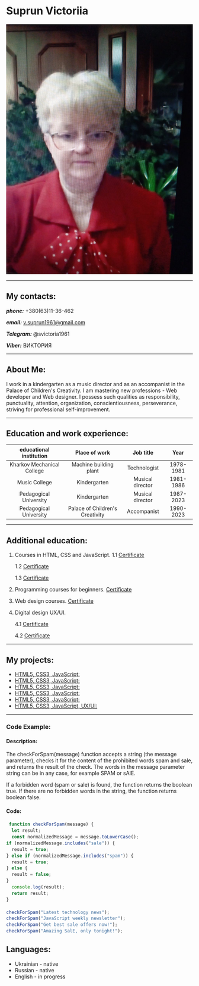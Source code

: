 # Suprun Victoriia 
![my photo](./img/my-photo.jpg)

---
## My contacts: 
***phone:*** +380(63)11-36-462  

***email:*** v.suprun1961@gmail.com  

***Telegram:*** @svictoria1961  

***Viber:*** ВИКТОРИЯ


---
## About Me:
I work in a kindergarten as a music director and as an accompanist in the Palace of Children's Creativity.
I am mastering new professions - Web developer and Web designer. I possess such qualities as responsibility, punctuality, attention, organization, conscientiousness, perseverance, striving for professional self-improvement.


---
## Education and work experience:
educational institution | Place of work | Job title | Year
:-----------------------:|:------------------:|:---------:|:---------:
Kharkov Mechanical College| Machine building plant| Technologist| 1978-1981
Music College| Kindergarten| Musical director| 1981-1986
Pedagogical University| Kindergarten| Musical director| 1987-2023
Pedagogical University| Palace of Children's Creativity| Accompanist| 1990-2023


---
## Additional education:
1. Courses in HTML, CSS and JavaScript.
    1.1 [Certificate](./img/front-end-javascript.jpg)

    1.2 [Certificate](./img/layout.png)

    1.3 [Certificate](./img/javascript.png)

2. Programming courses for beginners.   [Certificate](./img/programmirovanie.png)
3. Web design courses.   [Certificate](./img/veb-designer.png)
4. Digital design UX/UI.

    4.1 [Certificate](./img/digital-design.png)

    4.2 [Certificate](./img/ux-ui-start.jpeg)

---
## My projects: 
* [HTML5, CSS3, JavaScript:](https://rolling-scopes-school.github.io/viktoriya-s-JSFEPRESCHOOL2023Q2/random-game/)
* [HTML5, CSS3, JavaScript:](https://rolling-scopes-school.github.io/viktoriya-s-JSFEPRESCHOOL2023Q2/image-galery/)
* [HTML5, CSS3, JavaScript:](https://rolling-scopes-school.github.io/viktoriya-s-JSFEPRESCHOOL2023Q2/audio-player/)
* [HTML5, CSS3, JavaScript:](https://rolling-scopes-school.github.io/viktoriya-s-JSFEPRESCHOOL2023Q2/library/)
* [HTML5, CSS3, JavaScript:](https://viktoriya-s.github.io/music/)
* [HTML5, CSS3, JavaScript, UX/UI:](https://viktoriya-s.github.io/banderogys/)

---
### Code Example:
#### Description:

The checkForSpam(message) function accepts a string (the message parameter), checks it for the content of the prohibited words spam and sale, and returns the result of the check. The words in the message parameter string can be in any case, for example SPAM or sAlE.


If a forbidden word (spam or sale) is found, the function returns the boolean true.
If there are no forbidden words in the string, the function returns boolean false.

#### Сode:

```javascript
 function checkForSpam(message) {
  let result;
  const normalizedMessage = message.toLowerCase();
if (normalizedMessage.includes("sale")) {
  result = true;
} else if (normalizedMessage.includes("spam")) {
  result = true;
} else {
  result = false;
}
  console.log(result);
  return result;
}

checkForSpam("Latest technology news");
checkForSpam("JavaScript weekly newsletter");
checkForSpam("Get best sale offers now!");
checkForSpam("Amazing SalE, only tonight!");

```


## Languages:
* Ukrainian - native
* Russian - native
* English - in progress